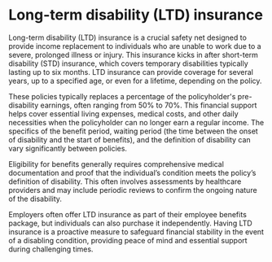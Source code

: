 <!--
source: GPT-4o
abbr: LTD
sibs: short-term-disability-insurance, long-term-disability-insurance
tags: disabilities insurance
-->

# Long-term disability (LTD) insurance

Long-term disability (LTD) insurance is a crucial safety net designed to provide income replacement to individuals who are unable to work due to a severe, prolonged illness or injury. This insurance kicks in after short-term disability (STD) insurance, which covers temporary disabilities typically lasting up to six months. LTD insurance can provide coverage for several years, up to a specified age, or even for a lifetime, depending on the policy.

These policies typically replaces a percentage of the policyholder's pre-disability earnings, often ranging from 50% to 70%. This financial support helps cover essential living expenses, medical costs, and other daily necessities when the policyholder can no longer earn a regular income. The specifics of the benefit period, waiting period (the time between the onset of disability and the start of benefits), and the definition of disability can vary significantly between policies.

Eligibility for benefits generally requires comprehensive medical documentation and proof that the individual’s condition meets the policy’s definition of disability. This often involves assessments by healthcare providers and may include periodic reviews to confirm the ongoing nature of the disability.

Employers often offer LTD insurance as part of their employee benefits package, but individuals can also purchase it independently. Having LTD insurance is a proactive measure to safeguard financial stability in the event of a disabling condition, providing peace of mind and essential support during challenging times.
